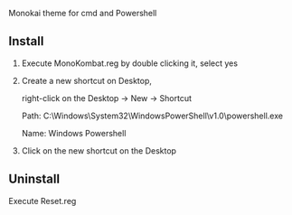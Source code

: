 Monokai theme for cmd and Powershell

## Install

1. Execute MonoKombat.reg by double clicking it, select yes

2. Create a new shortcut on Desktop,

    right-click on the Desktop -> New -> Shortcut

    Path: C:\Windows\System32\WindowsPowerShell\v1.0\powershell.exe

    Name: Windows Powershell

3. Click on the new shortcut on the Desktop

## Uninstall

Execute Reset.reg
